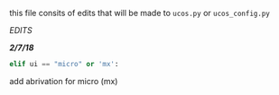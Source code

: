 this file consits of edits that will be made to ```ucos.py``` or ```ucos_config.py```

*EDITS*

***2/7/18***
```python
elif ui == "micro" or 'mx':
```
add abrivation for micro (mx)
